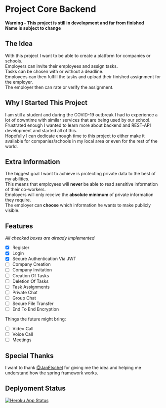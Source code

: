 # Project Core Backend
 
**Warning - This project is still in development and far from finished**<br>
**Name is subject to change**<br>

## The Idea
With this project I want to be able to create a platform for companies or schools.<br>
Employers can invite their employees and assign tasks.<br>
Tasks can be chosen with or without a deadline.<br>
Employees can then fulfill the tasks and upload their finished assignment for the employer.<br>
The employer then can rate or verify the assignment.<br>

## Why I Started This Project
I am still a student and during the COVID-19 outbreak I had to experience a lot of downtime with similar
services that are being used by our school.<br>
Frustrated enough I wanted to learn more about backend and REST-API development and started all of this.<br>
Hopefully I can dedicate enough time to this project to either make it available for companies/schools in my local area
or even for the rest of the world.<br>

## Extra Information
The biggest goal I want to achieve is protecting private data to the best of my abilities.<br>
This means that employees will **never** be able to read sensitive information of their co-workers.<br>
Employers will only receive the **absolute minimum** of private information they require.<br>
The employer can **choose** which information he wants to make publicly visible.<br>

## Features
*All checked boxes are already implemented*<br>
- [x] Register
- [x] Login
- [x] Secure Authentication Via JWT
- [ ] Company Creation
- [ ] Company Invitation
- [ ] Creation Of Tasks
- [ ] Deletion Of Tasks
- [ ] Task Assignments
- [ ] Private Chat
- [ ] Group Chat
- [ ] Secure File Transfer
- [ ] End To End Encryption<br>

Things the future might bring:<br>
- [ ] Video Call
- [ ] Voice Call
- [ ] Meetings

## Special Thanks
I want to thank [@JanEtschel]( https://github.com/janetschel) for giving me the idea and helping me understand how the spring framework works.

## Deplyoment Status
[![Heroku App Status](https://heroku-shields.herokuapp.com/project-core)](https://project-core.herokuapp.com)
